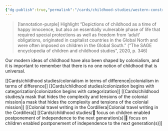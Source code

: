 ```yaml
---
{"dg-publish":true,"permalink":"/cards/childhood-studies/western-constructions-about-childhood-have-come-to-dominate-the-world/","created":"2024-05-01T22:01:51.436+08:00","updated":"2024-07-31T16:24:20.244+08:00"}
---
```


> [!annotation-purple] Highlight
>“Depictions of childhood as a time of happy innocence, but also an essentially vulnerable phase of life that required special protections as well as freedom from ‘adult’ obligations, originated in capitalist countries in the Global North and were often imposed on children in the Global South.” (“The SAGE encyclopedia of children and childhood studies”, 2020, p. 346)

Our modern ideas of childhood have also been shaped by colonialism, and it is important to remember that there is no one notion of childhood that is universal. 

[[Cards/childhood studies/colonialism in terms of difference\|colonialism in terms of difference]]
[[Cards/childhood studies/colonization begins with categorization\|colonization begins with categorization]]
[[Cards/childhood studies/a mask that hides the complexity and tensions of the colonial mission\|a mask that hides the complexity and tensions of the colonial mission]]
[[Colonial travel writing in the Cordillera\|Colonial travel writing in the Cordillera]]
[[Cards/childhood studies/🌱 focus on children enabled postponement of independence to the next generation(s)\|🌱 focus on children enabled postponement of independence to the next generation(s)]]

